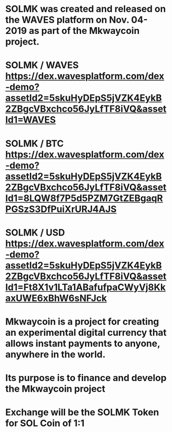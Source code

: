 # SOLMK was created and released on the WAVES platform on Nov. 04-2019 as part of the Mkwaycoin project.
# SOLMK / WAVES https://dex.wavesplatform.com/dex-demo?assetId2=5skuHyDEpS5jVZK4EykB2ZBgcVBxchco56JyLfTF8iVQ&assetId1=WAVES
# SOLMK / BTC https://dex.wavesplatform.com/dex-demo?assetId2=5skuHyDEpS5jVZK4EykB2ZBgcVBxchco56JyLfTF8iVQ&assetId1=8LQW8f7P5d5PZM7GtZEBgaqRPGSzS3DfPuiXrURJ4AJS
# SOLMK / USD https://dex.wavesplatform.com/dex-demo?assetId2=5skuHyDEpS5jVZK4EykB2ZBgcVBxchco56JyLfTF8iVQ&assetId1=Ft8X1v1LTa1ABafufpaCWyVj8KkaxUWE6xBhW6sNFJck
# Mkwaycoin is a project for creating an experimental digital currency that allows instant payments to anyone, anywhere in the world.
# Its purpose is to finance and develop the Mkwaycoin project
# Exchange will be the SOLMK Token for SOL Coin of 1:1
